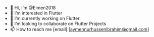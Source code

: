 - 👋 Hi, I’m @Eimen2018
- 👀 I’m interested in Flutter
- 🌱 I’m currently working on Flutter
- 💞️ I’m looking to collaborate on Flutter Projects
- 📫 How to reach me [email]:[aymennurhussenibrahim@gmail.com] 

<!---
Eimen2018/Eimen2018 is a ✨ special ✨ repository because its `README.md` (this file) appears on your GitHub profile.
You can click the Preview link to take a look at your changes.
--->
